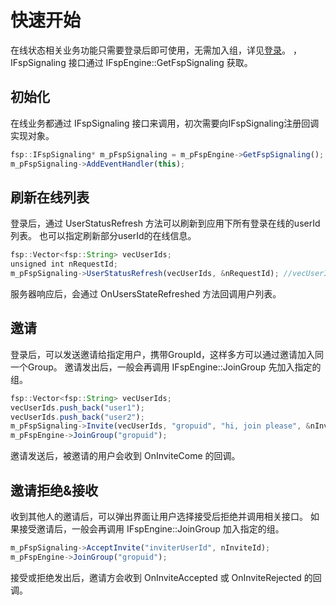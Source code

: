 # 快速开始

在线状态相关业务功能只需要登录后即可使用，无需加入组，详见[登录](../platform/prepare_windows.md)。
，IFspSignaling 接口通过 IFspEngine::GetFspSignaling 获取。

## 初始化

在线业务都通过 IFspSignaling 接口来调用，初次需要向IFspSignaling注册回调实现对象。

```js
fsp::IFspSignaling* m_pFspSignaling = m_pFspEngine->GetFspSignaling();
m_pFspSignaling->AddEventHandler(this);
```

## 刷新在线列表
登录后，通过 UserStatusRefresh 方法可以刷新到应用下所有登录在线的userId列表。
也可以指定刷新部分userId的在线信息。

```js
fsp::Vector<fsp::String> vecUserIds;
unsigned int nRequestId;
m_pFspSignaling->UserStatusRefresh(vecUserIds, &nRequestId); //vecUserIds为空表示刷新所有在线用户
```

服务器响应后，会通过 OnUsersStateRefreshed 方法回调用户列表。

## 邀请

登录后，可以发送邀请给指定用户，携带GroupId，这样多方可以通过邀请加入同一个Group。
邀请发出后，一般会再调用 IFspEngine::JoinGroup 先加入指定的组。
```js
fsp::Vector<fsp::String> vecUserIds;
vecUserIds.push_back("user1");
vecUserIds.push_back("user2");
m_pFspSignaling->Invite(vecUserIds, "gropuid", "hi, join please", &nInviteId);
m_pFspEngine->JoinGroup("gropuid");
```

邀请发送后，被邀请的用户会收到 OnInviteCome 的回调。

## 邀请拒绝&接收

收到其他人的邀请后，可以弹出界面让用户选择接受后拒绝并调用相关接口。
如果接受邀请后，一般会再调用 IFspEngine::JoinGroup 加入指定的组。

```js
m_pFspSignaling->AcceptInvite("inviterUserId", nInviteId);
m_pFspEngine->JoinGroup("gropuid");
```

接受或拒绝发出后，邀请方会收到 OnInviteAccepted 或 OnInviteRejected 的回调。